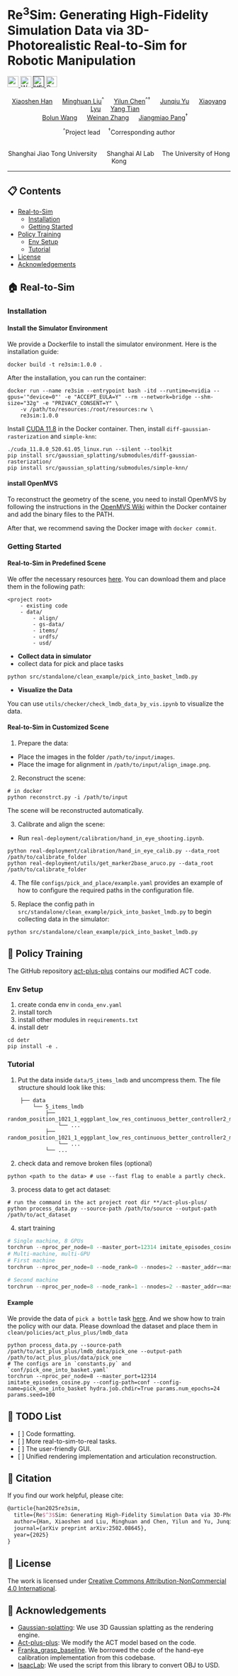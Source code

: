# Re<sup>3</sup>Sim: Generating High-Fidelity Simulation Data via 3D-Photorealistic Real-to-Sim for Robotic Manipulation

<a href="https://arxiv.org/abs/2502.08645" target="_blank">
    <img alt="arXiv" src="https://img.shields.io/badge/arXiv-RE3SIM-red?logo=arxiv" height="25" />
</a>
<a href="http://xshenhan.github.io/Re3Sim/" target="_blank">
    <img alt="Website" src="https://img.shields.io/badge/🌎_Website-RE3SIM-blue.svg" height="25" />
</a>
<a href="" target="_blank">
    <img alt="HF Model: RoboVLMs" src="https://img.shields.io/badge/%F0%9F%A4%97%20_Data-RE3SIM-ffc107?color=ffc107&logoColor=white" height="25" />
</a>
<a href="https://www.python.org/" target="_blank">
    <img alt="Python 3.10" src="https://img.shields.io/badge/Python-%3E=3.10-blue" height="25" />
</a>
<div align="center">
    <br>
<div style="text-align: center;">
    <a href="https://scholar.google.com/citations?hl=en&user=Mo8I5WMAAAAJ"  target="_blank">Xiaoshen Han</a> &emsp;
    <a href="https://minghuanliu.com/"  target="_blank">Minghuan Liu</a><sup>^</sup> &emsp;
    <a href="https://yilunchen.com/about/"  target="_blank">Yilun Chen</a><sup>^&dagger;</sup> &emsp;
    <a href="" target="_blank">Junqiu Yu</a> &emsp;
    <a href="https://shawlyu.github.io" target="_blank">Xiaoyang Lyu</a> &emsp;
    <a href="https://github.com/Nimolty?tab=overview&from=2024-01-01&to=2024-01-31"  target="_blank">Yang Tian</a> &emsp;
    <br>
    <a href=""  target="_blank">Bolun Wang</a> &emsp;
    <a href="https://wnzhang.net" target="_blank">Weinan Zhang</a> &emsp;
    <a href="https://oceanpang.github.io" target="_blank">Jiangmiao Pang</a><sup>&dagger;</sup> &emsp;
    <br>
    <p style="text-align: center; margin-bottom: 0;">
        <span class="author-note"><sup>^</sup>Project lead</span>&emsp;
        <span class="author-note"><sup>&dagger;</sup>Corresponding author</span>
    </p>
<br>
<p style="text-align: center;">
    Shanghai Jiao Tong University &emsp; Shanghai AI Lab &emsp;The University of Hong Kong</p>
</div>
</div>

<hr>



## 📋 Contents

- [Real-to-Sim](#-real-to-sim)
    - [Installation](#installation)
    - [Getting Started](#getting-started)
- [Policy Training](#-policy-training)
    - [Env Setup](#env-setup)
    - [Tutorial](#tutorial)
- [License](#-license)
- [Acknowledgements](#-acknowledgements)

## 🏠 Real-to-Sim

### Installation

#### Install the Simulator Environment

We provide a Dockerfile to install the simulator environment. Here is the installation guide:

```shell
docker build -t re3sim:1.0.0 .
```

After the installation, you can run the container:

```shell
docker run --name re3sim --entrypoint bash -itd --runtime=nvidia --gpus='"device=0"' -e "ACCEPT_EULA=Y" --rm --network=bridge --shm-size="32g" -e "PRIVACY_CONSENT=Y" \
    -v /path/to/resources:/root/resources:rw \
    re3sim:1.0.0
```

Install [CUDA 11.8](https://developer.download.nvidia.com/compute/cuda/11.8.0/local_installers/cuda_11.8.0_520.61.05_linux.run) in the Docker container. Then, install `diff-gaussian-rasterization` and `simple-knn`:

```shell
./cuda_11.8.0_520.61.05_linux.run --silent --toolkit
pip install src/gaussian_splatting/submodules/diff-gaussian-rasterization/
pip install src/gaussian_splatting/submodules/simple-knn/
```

#### install OpenMVS 

To reconstruct the geometry of the scene, you need to install OpenMVS by following the instructions in the [OpenMVS Wiki](https://github.com/cdcseacave/openMVS/wiki/Building) within the Docker container and add the binary files to the PATH.

After that, we recommend saving the Docker image with `docker commit`.

### Getting Started

#### Real-to-Sim in Predefined Scene

We offer the necessary resources [here](https://huggingface.co/datasets/RE3SIM/sim-resources). You can download them and place them in the following path:

```
<project root>
    - existing code
    - data/
        - align/
        - gs-data/
        - items/
        - urdfs/
        - usd/
```

- **Collect data in simulator**
- collect data for pick and place tasks
```shell
python src/standalone/clean_example/pick_into_basket_lmdb.py
```

- **Visualize the Data**

You can use `utils/checker/check_lmdb_data_by_vis.ipynb` to visualize the data.

#### Real-to-Sim in Customized Scene

1. Prepare the data:

- Place the images in the folder `/path/to/input/images`.
- Place the image for alignment in `/path/to/input/align_image.png`.

2. Reconstruct the scene:

```shell
# in docker
python reconstrct.py -i /path/to/input
```

The scene will be reconstructed automatically.

3. Calibrate and align the scene:

- Run `real-deployment/calibration/hand_in_eye_shooting.ipynb`.

```shell
python real-deployment/calibration/hand_in_eye_calib.py --data_root /path/to/calibrate_folder
python real-deployment/utils/get_marker2base_aruco.py --data_root /path/to/calibrate_folder
```

4. The file `configs/pick_and_place/example.yaml` provides an example of how to configure the required paths in the configuration file.

5. Replace the config path in `src/standalone/clean_example/pick_into_basket_lmdb.py` to begin collecting data in the simulator:

```shell
python src/standalone/clean_example/pick_into_basket_lmdb.py
```

## 🤖 Policy Training
The GitHub repository [act-plus-plus](https://github.com/xshenhan/act-plus-plus) contains our modified ACT code. 

### Env Setup
1. create conda env in `conda_env.yaml`
2. install torch
3. install other modules in `requirements.txt`
4. install detr
```shell
cd detr
pip install -e .
```
### Tutorial
1. Put the data inside `data/5_items_lmdb` and uncompress them. The file structure should look like this:
```
    ├── data
        └── 5_items_lmdb 
            ├── random_position_1021_1_eggplant_low_res_continuous_better_controller2_multi_item_filtered_30_lmdb
                └── ...
            ├── random_position_1021_1_eggplant_low_res_continuous_better_controller2_multi_item_filtered_45_lmdb
                └── ... 
            └── ...
```
2. check data and remove broken files (optional)
```shell
python <path to the data> # use --fast flag to enable a partly check.
```
3. process data to get act dataset:
```shell
# run the command in the act project root dir **/act-plus-plus/
python process_data.py --source-path /path/to/source --output-path /path/to/act_dataset 
```

4.  start training
```python
# Single machine, 8 GPUs
torchrun --nproc_per_node=8 --master_port=12314 imitate_episodes_cosine.py --config-path=conf --config-name=<config name> hydra.job.chdir=True params.num_epochs=24 params.seed=100
# Multi-machine, multi-GPU
# First machine
torchrun --nproc_per_node=8 --node_rank=0 --nnodes=2 --master_addr=<master ip> --master_port=12314 imitate_episodes_cosine.py --config-path=conf --config-name=<config name> hydra.job.chdir=True params.num_epochs=24 params.seed=100

# Second machine
torchrun --nproc_per_node=8 --node_rank=1 --nnodes=2 --master_addr=<master ip> --master_port=12314 imitate_episodes_cosine.py --config-path=conf --config-name=<config name> hydra.job.chdir=True params.num_epochs=24 params.seed=100
```

#### Example
We provide the data of `pick a bottle` task [here](https://huggingface.co/datasets/RE3SIM/act-dataset). And we show how to train the policy with our data. Please download the dataset and place them in `clean/policies/act_plus_plus/lmdb_data` 
```shell
python process_data.py --source-path /path/to/act_plus_plus/lmdb_data/pick_one --output-path /path/to/act_plus_plus/data/pick_one
# The configs are in `constants.py` and `conf/pick_one_into_basket.yaml`
torchrun --nproc_per_node=8 --master_port=12314 imitate_episodes_cosine.py --config-path=conf --config-name=pick_one_into_basket hydra.job.chdir=True params.num_epochs=24 params.seed=100
```

## 📝 TODO List

- \[ \] Code formatting.
- \[ \] More real-to-sim-to-real tasks.
- \[ \] The user-friendly GUI.
- \[ \] Unified rendering implementation and articulation reconstruction.

## 🔗 Citation

If you find our work helpful, please cite:

```latex
@article{han2025re3sim,
  title={Re$^3$Sim: Generating High-Fidelity Simulation Data via 3D-Photorealistic Real-to-Sim for Robotic Manipulation},
  author={Han, Xiaoshen and Liu, Minghuan and Chen, Yilun and Yu, Junqiu and Lyu, Xiaoyang and Tian, Yang and Wang, Bolun and Zhang, Weinan and Pang, Jiangmiao},
  journal={arXiv preprint arXiv:2502.08645},
  year={2025}
}
```

## 📄 License

The work is licensed under <a href="https://creativecommons.org/licenses/by-nc/4.0/" target="_blank">Creative Commons Attribution-NonCommercial 4.0 International</a>.

## 👏 Acknowledgements

- [Gaussian-splatting](https://github.com/graphdeco-inria/gaussian-splatting): We use 3D Gaussian splatting as the rendering engine.
- [Act-plus-plus](https://github.com/MarkFzp/act-plus-plus): We modify the ACT model based on the code.
- [Franka_grasp_baseline](https://github.com/jimazeyu/franka_grasp_baseline). We borrowed the code of the hand-eye calibration implementation from this codebase.
- [IsaacLab](https://github.com/isaac-sim/IsaacLab): We used the script from this library to convert OBJ to USD.
